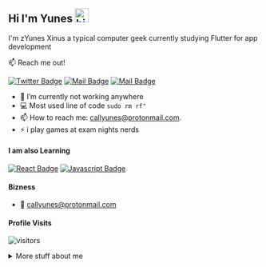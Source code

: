 ## Hi I'm Yunes <img src="https://user-images.githubusercontent.com/1303154/88677602-1635ba80-d120-11ea-84d8-d263ba5fc3c0.gif" width="28px" alt="hi">

I'm zYunes Xinus a typical computer geek currently studying Flutter for app development

:mailbox: Reach me out!

[![Twitter Badge](https://img.shields.io/badge/-@Straightdozari-1ca0f1?style=flat&labelColor=1ca0f1&logo=twitter&logoColor=white&link=https://twitter.com/straightdozari)](https://twitter.com/straightdozari) [![Mail Badge](https://img.shields.io/badge/-@straightdozari-e84393?style=flat&labelColor=e84393&logo=instagram&logoColor=white)](https://instagram.com/straightdozari) [![Mail Badge](https://img.shields.io/badge/-YunesXinus-c0392b?style=flat&labelColor=c0392b&logo=gmail&logoColor=white)](mailto:callyunes@protonmail.com)

<!-- TODO: Add last video link -->

- 🔭 I’m currently not working anywhere
- :computer: Most used line of code `sudo rm rf"`
- 📫 How to reach me: callyunes@protonmail.com.
- ⚡ i play games at exam nights nerds

#### I am also Learning

<!-- TODO: Make technologies links takes you to repositories -->

[![React Badge](https://img.shields.io/badge/-React-61DBFB?style=for-the-badge&labelColor=black&logo=react&logoColor=61DBFB)](#) [![Javascript Badge](https://img.shields.io/badge/-Javascript-F0DB4F?style=for-the-badge&labelColor=black&logo=javascript&logoColor=F0DB4F)](#)

#### Bizness

- :email: callyunes@protonmail.com

#### Profile Visits

![visitors](https://visitor-badge.glitch.me/badge?page_id=YunesXinus)

<details>
<summary>
  More stuff about me
</summary>

<br >

I've just started learning Vim and emacs as a secondary editor and i love using.

####  Mt Coding Stats

<!--START_SECTION:waka-->

```text
C++          15 hrs 41 mins  ████████████████████▓░░░░   82.29 %
Java         11 hr 50 mins   ██████████████░░░░░░░░░░░   09.61 %
Python       2 hr 27 mins    ██░░░░░░░░░░░░░░░░░░░░░░░   07.63 %
```
Thank You for reading.